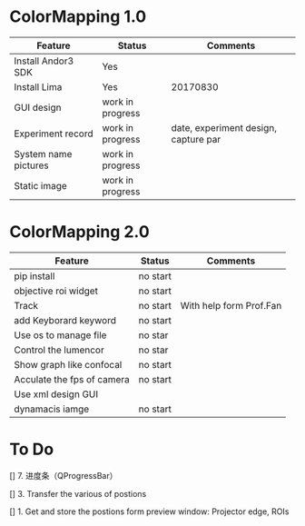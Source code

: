# ColorMapping 1.0

|      Feature       |       Status     | Comments   
|--------------------|------------------|------------
|Install Andor3 SDK  | Yes    		      |             
|Install Lima        | Yes              | 20170830            
|GUI design          | work in progress |             
|Experiment record   | work in progress | date, experiment design, capture par  
|System name pictures| work in progress |
|Static image        | work in progress |

# ColorMapping 2.0

| 	Feature           | Status   | Comments
|---------------------|----------|---------
|pip install	        | no start |
|objective roi widget | no start |
|Track 	     	        | no start | With help form Prof.Fan
|add Keyborard keyword| no start |
|Use os to manage file| no star  |
|Control the lumencor | no star  |          
|Show graph like confocal|  no start |
|Acculate the fps of camera | no start ||
|Use xml design GUI   |
|dynamacis iamge      | no start  |

# To Do

[] 7. 进度条（QProgressBar）


[] 3. Transfer the various of postions


[] 1. Get and store the postions form preview window: Projector edge, ROIs

